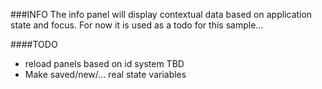 ###INFO
The info panel will display contextual data based on application state and focus.
For now it is used as a todo for this sample...

####TODO
  * reload panels based on id system TBD
  * Make saved/new/... real state variables